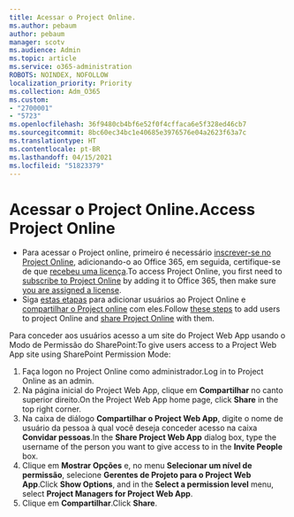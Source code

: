 ```yaml
---
title: Acessar o Project Online.
ms.author: pebaum
author: pebaum
manager: scotv
ms.audience: Admin
ms.topic: article
ms.service: o365-administration
ROBOTS: NOINDEX, NOFOLLOW
localization_priority: Priority
ms.collection: Adm_O365
ms.custom:
- "2700001"
- "5723"
ms.openlocfilehash: 36f9480cb4bf6e52f0f4cffaca6e5f328ed46cb7
ms.sourcegitcommit: 8bc60ec34bc1e40685e3976576e04a2623f63a7c
ms.translationtype: HT
ms.contentlocale: pt-BR
ms.lasthandoff: 04/15/2021
ms.locfileid: "51823379"
---
```

# <a name="access-project-online"></a><span data-ttu-id="99230-102">Acessar o Project Online.</span><span class="sxs-lookup"><span data-stu-id="99230-102">Access Project Online</span></span>

- <span data-ttu-id="99230-103">Para acessar o Project online, primeiro é necessário [inscrever-se no Project Online](https://docs.microsoft.com/ProjectOnline/get-started-with-project-online), adicionando-o ao Office 365, em seguida, certifique-se de que [recebeu uma licença](https://docs.microsoft.com/ProjectOnline/step-1-sign-up-for-project-online#next-make-sure-you-can-get-in).</span><span class="sxs-lookup"><span data-stu-id="99230-103">To access Project Online, you first need to [subscribe to Project Online](https://docs.microsoft.com/ProjectOnline/get-started-with-project-online) by adding it to Office 365, then make sure [you are assigned a license](https://docs.microsoft.com/ProjectOnline/step-1-sign-up-for-project-online#next-make-sure-you-can-get-in).</span></span>
- <span data-ttu-id="99230-104">Siga [estas etapas](https://docs.microsoft.com/ProjectOnline/step-2-add-people-to-project-online) para adicionar usuários ao Project Online e [compartilhar o Project online](https://docs.microsoft.com/ProjectOnline/step-2-add-people-to-project-online#4-finally-share-project-online-with-the-people-you-added) com eles.</span><span class="sxs-lookup"><span data-stu-id="99230-104">Follow [these steps](https://docs.microsoft.com/ProjectOnline/step-2-add-people-to-project-online) to add users to project Online and [share Project Online](https://docs.microsoft.com/ProjectOnline/step-2-add-people-to-project-online#4-finally-share-project-online-with-the-people-you-added) with them.</span></span>

<span data-ttu-id="99230-105">Para conceder aos usuários acesso a um site do Project Web App usando o Modo de Permissão do SharePoint:</span><span class="sxs-lookup"><span data-stu-id="99230-105">To give users access to a Project Web App site using SharePoint Permission Mode:</span></span>

1. <span data-ttu-id="99230-106">Faça logon no Project Online como administrador.</span><span class="sxs-lookup"><span data-stu-id="99230-106">Log in to Project Online as an admin.</span></span>
2. <span data-ttu-id="99230-107">Na página inicial do Project Web App, clique em **Compartilhar** no canto superior direito.</span><span class="sxs-lookup"><span data-stu-id="99230-107">On the Project Web App home page, click **Share** in the top right corner.</span></span>
3. <span data-ttu-id="99230-108">Na caixa de diálogo **Compartilhar o Project Web App**, digite o nome de usuário da pessoa à qual você deseja conceder acesso na caixa **Convidar pessoas**.</span><span class="sxs-lookup"><span data-stu-id="99230-108">In the **Share Project Web App** dialog box, type the username of the person you want to give access to in the **Invite People** box.</span></span>
4. <span data-ttu-id="99230-109">Clique em **Mostrar Opções** e, no menu **Selecionar um nível de permissão**, selecione **Gerentes de Projeto para o Project Web App**.</span><span class="sxs-lookup"><span data-stu-id="99230-109">Click **Show Options**, and in the **Select a permission level** menu, select **Project Managers for Project Web App**.</span></span>
5. <span data-ttu-id="99230-110">Clique em **Compartilhar**.</span><span class="sxs-lookup"><span data-stu-id="99230-110">Click **Share**.</span></span>
